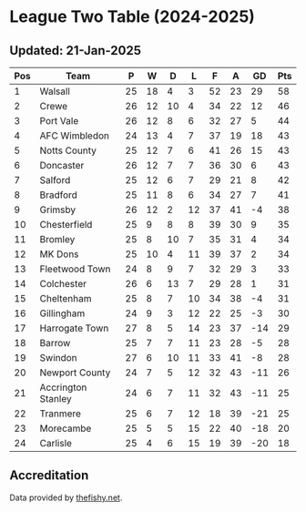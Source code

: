 # League Two Table (2024-2025)
## Updated: 21-Jan-2025

| Pos | Team | P | W | D | L | F | A | GD | Pts |
| --- | --- | --- | --- | --- | --- | --- | --- | --- | --- |
| 1 | Walsall | 25 | 18 | 4 | 3 | 52 | 23 | 29 | 58 |
| 2 | Crewe | 26 | 12 | 10 | 4 | 34 | 22 | 12 | 46 |
| 3 | Port Vale | 26 | 12 | 8 | 6 | 32 | 27 | 5 | 44 |
| 4 | AFC Wimbledon | 24 | 13 | 4 | 7 | 37 | 19 | 18 | 43 |
| 5 | Notts County | 25 | 12 | 7 | 6 | 41 | 26 | 15 | 43 |
| 6 | Doncaster | 26 | 12 | 7 | 7 | 36 | 30 | 6 | 43 |
| 7 | Salford | 25 | 12 | 6 | 7 | 29 | 21 | 8 | 42 |
| 8 | Bradford | 25 | 11 | 8 | 6 | 34 | 27 | 7 | 41 |
| 9 | Grimsby | 26 | 12 | 2 | 12 | 37 | 41 | -4 | 38 |
| 10 | Chesterfield | 25 | 9 | 8 | 8 | 39 | 30 | 9 | 35 |
| 11 | Bromley | 25 | 8 | 10 | 7 | 35 | 31 | 4 | 34 |
| 12 | MK Dons | 25 | 10 | 4 | 11 | 39 | 37 | 2 | 34 |
| 13 | Fleetwood Town | 24 | 8 | 9 | 7 | 32 | 29 | 3 | 33 |
| 14 | Colchester | 26 | 6 | 13 | 7 | 29 | 28 | 1 | 31 |
| 15 | Cheltenham | 25 | 8 | 7 | 10 | 34 | 38 | -4 | 31 |
| 16 | Gillingham | 24 | 9 | 3 | 12 | 22 | 25 | -3 | 30 |
| 17 | Harrogate Town | 27 | 8 | 5 | 14 | 23 | 37 | -14 | 29 |
| 18 | Barrow | 25 | 7 | 7 | 11 | 23 | 28 | -5 | 28 |
| 19 | Swindon | 27 | 6 | 10 | 11 | 33 | 41 | -8 | 28 |
| 20 | Newport County | 24 | 7 | 5 | 12 | 32 | 43 | -11 | 26 |
| 21 | Accrington Stanley | 24 | 6 | 7 | 11 | 32 | 43 | -11 | 25 |
| 22 | Tranmere | 25 | 6 | 7 | 12 | 18 | 39 | -21 | 25 |
| 23 | Morecambe | 25 | 5 | 5 | 15 | 22 | 40 | -18 | 20 |
| 24 | Carlisle | 25 | 4 | 6 | 15 | 19 | 39 | -20 | 18 |

## Accreditation 

Data provided by [thefishy.net](https://www.thefishy.net/).